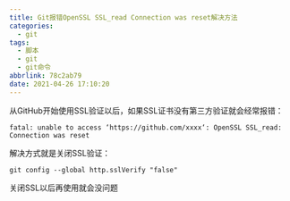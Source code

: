 ```yaml
---
title: Git报错OpenSSL SSL_read Connection was reset解决方法
categories:
  - git
tags:
  - 脚本
  - git
  - git命令
abbrlink: 78c2ab79
date: 2021-04-26 17:10:20
---
```


从GitHub开始使用SSL验证以后，如果SSL证书没有第三方验证就会经常报错：

```
fatal: unable to access ‘https://github.com/xxxx‘: OpenSSL SSL_read: Connection was reset
```

解决方式就是关闭SSL验证：

```git
git config --global http.sslVerify "false"
```

关闭SSL以后再使用就会没问题

